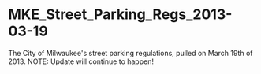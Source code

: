 MKE_Street_Parking_Regs_2013-03-19
==================================

The City of Milwaukee's street parking regulations, pulled on March 19th of 2013. NOTE: Update will continue to happen!
